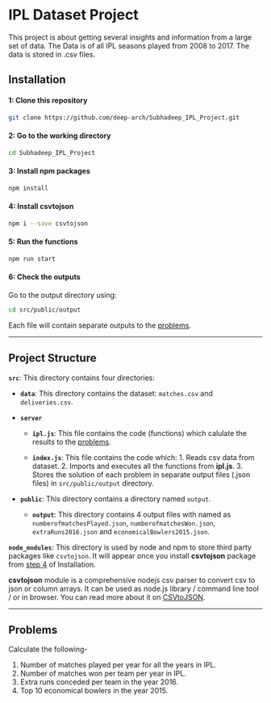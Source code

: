 # IPL Dataset Project


This project is about getting several insights and information from a large set of data. The Data is of all IPL seasons played from 2008 to 2017. The data is stored in .csv files.

## Installation


#### 1: Clone this repository

```sh
git clone https://github.com/deep-arch/Subhadeep_IPL_Project.git
```

#### 2: Go to the working directory

```sh
cd Subhadeep_IPL_Project
```

#### 3: Install npm packages

```sh
npm install
```

#### 4: Install csvtojson

```sh
npm i --save csvtojson
```

#### 5: Run the functions

```sh
npm run start
```


#### 6: Check the outputs

Go to the output directory using:

```sh
cd src/public/output
```

Each file will contain separate outputs to the [problems](#problems).


---

## Project Structure


**`src`**: This directory contains four directories:

- **`data`**: This directory contains the dataset: `matches.csv` and `deliveries.csv`.

- **`server`**
    - **`ipl.js`**: This file contains the code (functions) which calulate the results to the [problems](#problems).

    - **`index.js`**: This file contains the code which: 1. Reads csv data from dataset. 2. Imports and executes all the functions from **ipl.js**. 3. Stores the solution of each problem in separate output files (.json files) in `src/public/output` directory.

- **`public`**: This directory contains a directory named `output`.

    - **`output`**: This directory contains 4 output files with named as `numberofmatchesPlayed.json`, `numberofmatchesWon.json`, `extraRuns2016.json` and `economicalBowlers2015.json`.


**`node_modules`**: This directory is used by node and npm to store third party packages like `csvtojson`. It will appear once you install **csvtojson** package from [step 4](#4-install-csvtojson) of Installation.


**csvtojson** module is a comprehensive nodejs csv parser to convert csv to json or column arrays. 
It can be used as node.js library / command line tool / or in browser. 
You can read more about it on [CSVtoJSON](https://www.npmjs.com/package/csvtojson).


---

## Problems


Calculate the following-

1. Number of matches played per year for all the years in IPL.
2. Number of matches won per team per year in IPL.
3. Extra runs conceded per team in the year 2016.
4. Top 10 economical bowlers in the year 2015.

